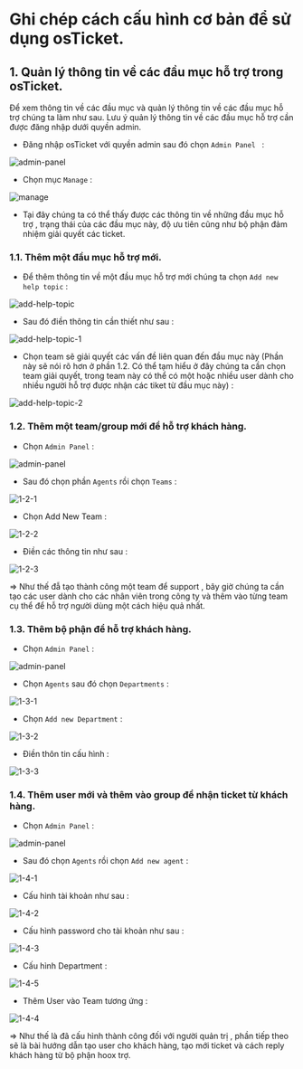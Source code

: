 # Ghi chép cách cấu hình cơ bản để sử dụng osTicket.

## 1. Quản lý thông tin về các đầu mục hỗ trợ trong osTicket.

Để xem thông tin về các đầu mục và quản lý thông tin về các đầu mục hỗ trợ chúng ta làm như sau. Lưu ý quản lý thông 
tin về các đầu mục hỗ trợ cần được đăng nhập dưới quyền admin.

- Đăng nhập osTicket với quyền admin sau đó chọn `Admin Panel ` :

![admin-panel](/images/admmin-panel.png)

- Chọn mục `Manage` :

![manage](/images/manage.png)

- Tại đây chúng ta có thể thấy được các thông tin về những đầu mục hỗ trợ , trạng thái của các đầu mục này, độ ưu tiên cũng như bộ phận đảm nhiệm giải quyết các ticket.

### 1.1. Thêm một đầu mục hỗ trợ mới.

- Để thêm thông tin về một đầu mục hỗ trợ mới chúng ta chọn `Add new help topic` :

![add-help-topic](/images/add-help-topic.png)

- Sau đó điền thông tin cần thiết như sau :

![add-help-topic-1](/images/add-help-topic-1.png)

- Chọn team sẽ giải quyết các vấn đề liên quan đến đầu mục này (Phần này sẽ nói rõ hơn ở phần 1.2. Có thể tạm hiểu ở đây chúng ta cần chọn team giải quyết, 
trong team này có thể có một hoặc nhiều user dành cho nhiều người hỗ trợ được nhận các tiket từ đầu mục này) :

![add-help-topic-2](/images/add-help-topic-2.png)

### 1.2. Thêm một team/group mới để hỗ trợ khách hàng.

- Chọn `Admin Panel` :

![admin-panel](/images/admmin-panel.png)

- Sau đó chọn phần `Agents` rồi chọn `Teams` :

![1-2-1](/images/1-2-1.png)

- Chọn Add New Team :

![1-2-2](/images/1-2-2.png)

- Điền các thông tin như sau :

![1-2-3](/images/1-2-3.png)

=> Như thế đẫ tạo thành công một team để support , bây giờ chúng ta cần tạo các user dành cho các nhân viên trong công ty và thêm vào từng team cụ thể để hỗ trợ người dùng một cách hiệu quả nhất.

### 1.3. Thêm bộ phận để hỗ trợ khách hàng.

- Chọn `Admin Panel` :

![admin-panel](/images/admmin-panel.png)

- Chọn `Agents` sau đó chọn `Departments` :

![1-3-1](/images/1-3-1.png)

- Chọn `Add new Department` :

![1-3-2](/images/1-3-2.png)

- Điền thôn tin cấu hình :

![1-3-3](/images/1-3-3.png)


### 1.4. Thêm user mới và thêm vào group để nhận ticket từ khách hàng.

- Chọn `Admin Panel` :

![admin-panel](/images/admmin-panel.png)

- Sau đó chọn `Agents` rồi chọn `Add new agent` :

![1-4-1](/images/1-4-1.png)

- Cấu hình tài khoản như sau :

![1-4-2](/images/1-4-2.png)

- Cấu hình password cho tài khoản như sau :

![1-4-3](/images/1-4-3.png)

- Cấu hình Department :

![1-4-5](/images/1-4-5.png)

- Thêm User vào Team tương ứng :

![1-4-4](/images/1-4-4.png)

=> Như thế là đã cấu hình thành công đối với người quản trị , phần tiếp theo sẽ là bài hướng dẫn tạo user cho khách hàng, tạo mới ticket và cách reply khách hàng từ bộ phận hoox trợ.